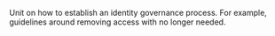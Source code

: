 Unit on how to establish an identity governance process. For example, guidelines around removing access with no longer needed.